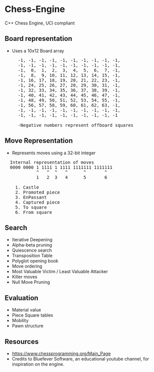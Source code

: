 # Chess-Engine

C++ Chess Engine, UCI compliant

## Board representation
* Uses a 10x12 Board array  
<pre>
     -1, -1, -1, -1, -1, -1, -1, -1, -1, -1,
     -1, -1, -1, -1, -1, -1, -1, -1, -1, -1,
     -1,  0,  1,  2,  3,  4,  5,  6,  7, -1,
     -1,  8,  9, 10, 11, 12, 13, 14, 15, -1,
     -1, 16, 17, 18, 19, 20, 21, 22, 23, -1,
     -1, 24, 25, 26, 27, 28, 29, 30, 31, -1,
     -1, 32, 33, 34, 35, 36, 37, 38, 39, -1,
     -1, 40, 41, 42, 43, 44, 45, 46, 47, -1,
     -1, 48, 49, 50, 51, 52, 53, 54, 55, -1,
     -1, 56, 57, 58, 59, 60, 61, 62, 63, -1,
     -1, -1, -1, -1, -1, -1, -1, -1, -1, -1,
     -1, -1, -1, -1, -1, -1, -1, -1, -1, -1
     
     -Negative numbers represent offboard squares
</pre>

## Move Representation
* Represents moves using a 32-bit integer
<pre>
  Internal representation of moves
  0000 0000 1 1111 1 1111 1111111 1111111 
            ^   ^  ^   ^      ^       ^
            1   2  3   4      5       6

    1. Castle
    2. Promoted piece
    3. EnPassant
    4. Captured piece
    5. To square
    6. From square
</pre>

## Search
* Iterative Deepening
* Alpha-beta pruning
* Quiescence search
* Transposition Table
* Polyglot opening book
* Move ordering
* Most Valuable Victim / Least Valuable Attacker
* Killer moves
* Null Move Pruning

## Evaluation
* Material value
* Piece Square tables
* Mobility
* Pawn structure

## Resources
* https://www.chessprogramming.org/Main_Page
* Credits to Bluefever Software, an educational youtube channel, for inspiration on the engine.
